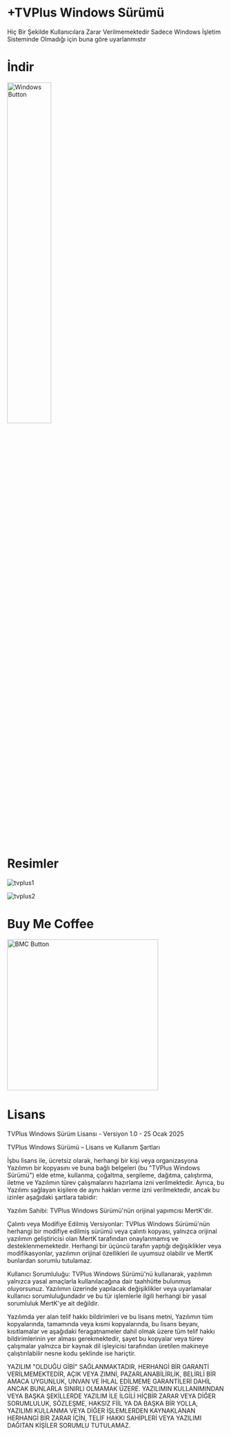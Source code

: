 # +TVPlus Windows Sürümü
Hiç Bir Şekilde Kullanıcılara Zarar Verilmemektedir Sadece Windows İşletim Sisteminde Olmadığı için buna göre
uyarlanmıstır

# İndir
<a href="https://github.com/MertKyaa57/TVPlus-Windows-Surum/releases/download/TVPlus/TVPlus.Windows.Surum.rar" target="_blank">
  <img src="https://github.com/user-attachments/assets/a77aabb4-b857-4b81-8edd-6ae39a924a04" alt="Windows Button" width="45%" />
</a>

# Resimler

![tvplus1](https://github.com/user-attachments/assets/e31108ec-2867-4861-9085-a4941868a059)

![tvplus2](https://github.com/user-attachments/assets/8b498587-bcce-40c6-88b9-36979e847bee)

# Buy Me Coffee


<a href="https://buymeacoffee.com/mertkayaa" target="_blank">
  <img src="https://github.com/user-attachments/assets/94904a70-97d1-4212-9660-6dc26108c55a" alt="BMC Button" style="width: 350px; height: auto;" />
</a>

# Lisans

TVPlus Windows Sürüm Lisansı - Versiyon 1.0 - 25 Ocak 2025

TVPlus Windows Sürümü – Lisans ve Kullanım Şartları

İşbu lisans ile, ücretsiz olarak, herhangi bir kişi veya organizasyona
Yazılımın bir kopyasını ve buna bağlı belgeleri (bu "TVPlus Windows Sürümü") elde etme, kullanma, çoğaltma, sergileme, dağıtma, çalıştırma, iletme ve Yazılımın türev çalışmalarını hazırlama izni verilmektedir. Ayrıca, bu Yazılımı sağlayan kişilere de aynı hakları verme izni verilmektedir, ancak bu izinler aşağıdaki şartlara tabidir:

Yazılım Sahibi:
TVPlus Windows Sürümü'nün orijinal yapımcısı MertK'dir.

Çalıntı veya Modifiye Edilmiş Versiyonlar:
TVPlus Windows Sürümü'nün herhangi bir modifiye edilmiş sürümü veya çalıntı kopyası, yalnızca orijinal yazılımın geliştiricisi olan MertK tarafından onaylanmamış ve desteklenmemektedir. Herhangi bir üçüncü tarafın yaptığı değişiklikler veya modifikasyonlar, yazılımın orijinal özellikleri ile uyumsuz olabilir ve MertK bunlardan sorumlu tutulamaz.

Kullanıcı Sorumluluğu:
TVPlus Windows Sürümü'nü kullanarak, yazılımın yalnızca yasal amaçlarla kullanılacağına dair taahhütte bulunmuş oluyorsunuz. Yazılımın üzerinde yapılacak değişiklikler veya uyarlamalar kullanıcı sorumluluğundadır ve bu tür işlemlerle ilgili herhangi bir yasal sorumluluk MertK'ye ait değildir.

Yazılımda yer alan telif hakkı bildirimleri ve bu lisans metni,
Yazılımın tüm kopyalarında, tamamında veya kısmi kopyalarında, bu lisans beyanı, kısıtlamalar ve aşağıdaki feragatnameler dahil olmak üzere tüm telif hakkı bildirimlerinin yer alması gerekmektedir, şayet bu kopyalar veya türev çalışmalar yalnızca bir kaynak dil işleyicisi tarafından üretilen makineye çalıştırılabilir nesne kodu şeklinde ise hariçtir.

YAZILIM "OLDUĞU GİBİ" SAĞLANMAKTADIR, HERHANGİ BİR GARANTİ VERİLMEMEKTEDİR, AÇIK VEYA ZIMNİ, PAZARLANABİLİRLİK, BELİRLİ BİR AMACA UYGUNLUK, UNVAN VE İHLAL EDİLMEME GARANTİLERİ DAHİL ANCAK BUNLARLA SINIRLI OLMAMAK ÜZERE. YAZILIMIN KULLANIMINDAN VEYA BAŞKA ŞEKİLLERDE YAZILIM İLE İLGİLİ HİÇBİR ZARAR VEYA DİĞER SORUMLULUK, SÖZLEŞME, HAKSIZ FİİL YA DA BAŞKA BİR YOLLA, YAZILIMI KULLANMA VEYA DİĞER İŞLEMLERDEN KAYNAKLANAN HERHANGİ BİR ZARAR İÇİN, TELİF HAKKI SAHİPLERİ VEYA YAZILIMI DAĞITAN KİŞİLER SORUMLU TUTULAMAZ.

